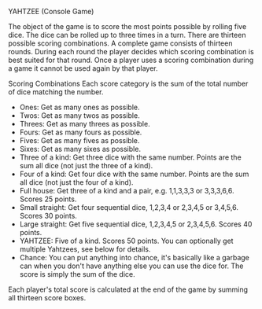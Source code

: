 YAHTZEE (Console Game)

The object of the game is to score the most points possible by rolling five dice. 
The dice can be rolled up to three times in a turn. 
There are thirteen possible scoring combinations. 
A complete game consists of thirteen rounds. 
During each round the player decides which scoring combination is best suited for that round. 
Once a player uses a scoring combination during a game it cannot be used again by that player.

Scoring Combinations
Each score category is the sum of the total number of dice matching the number.
- Ones: Get as many ones as possible.
- Twos: Get as many twos as possible.
- Threes: Get as many threes as possible.
- Fours: Get as many fours as possible.
- Fives: Get as many fives as possible.
- Sixes: Get as many sixes as possible.
- Three of a kind: Get three dice with the same number. Points are the sum all dice (not just the three of a kind).
- Four of a kind: Get four dice with the same number. Points are the sum all dice (not just the four of a kind).
- Full house: Get three of a kind and a pair, e.g. 1,1,3,3,3 or 3,3,3,6,6. Scores 25 points.
- Small straight: Get four sequential dice, 1,2,3,4 or 2,3,4,5 or 3,4,5,6. Scores 30 points.
- Large straight: Get five sequential dice, 1,2,3,4,5 or 2,3,4,5,6. Scores 40 points.
- YAHTZEE: Five of a kind. Scores 50 points. You can optionally get multiple Yahtzees, see below for details.
- Chance: You can put anything into chance, it's basically like a garbage can when you don't have anything else you can use the dice for. 
 The score is simply the sum of the dice.

Each player's total score is calculated at the end of the game by summing all thirteen score boxes.
